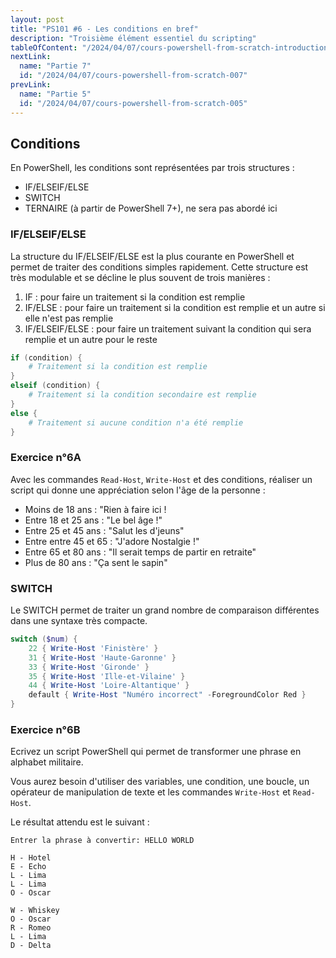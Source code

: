 ```yaml
---
layout: post
title: "PS101 #6 - Les conditions en bref"
description: "Troisième élément essentiel du scripting"
tableOfContent: "/2024/04/07/cours-powershell-from-scratch-introduction#table-des-matières"
nextLink:
  name: "Partie 7"
  id: "/2024/04/07/cours-powershell-from-scratch-007"
prevLink:
  name: "Partie 5"
  id: "/2024/04/07/cours-powershell-from-scratch-005"
---
```


## Conditions

En PowerShell, les conditions sont représentées par trois structures :

- IF/ELSEIF/ELSE
- SWITCH
- TERNAIRE (à partir de PowerShell 7+), ne sera pas abordé ici

### IF/ELSEIF/ELSE

La structure du IF/ELSEIF/ELSE est la plus courante en PowerShell et permet de traiter des conditions simples rapidement. Cette structure est très modulable et se décline le plus souvent de trois manières :

1. IF : pour faire un traitement si la condition est remplie
2. IF/ELSE : pour faire un traitement si la condition est remplie et un autre si elle n'est pas remplie
3. IF/ELSEIF/ELSE : pour faire un traitement suivant la condition qui sera remplie et un autre pour le reste

```powershell
if (condition) {
    # Traitement si la condition est remplie
}
elseif (condition) {
    # Traitement si la condition secondaire est remplie
}
else {
    # Traitement si aucune condition n'a été remplie
}
```

### Exercice n°6A

Avec les commandes `Read-Host`, `Write-Host` et des conditions, réaliser un script qui donne une appréciation selon l'âge de la personne :

- Moins de 18 ans : "Rien à faire ici !
- Entre 18 et 25 ans : "Le bel âge !"
- Entre 25 et 45 ans : "Salut les d'jeuns"
- Entre entre 45 et 65 : "J'adore Nostalgie !"
- Entre 65 et 80 ans : "Il serait temps de partir en retraite"
- Plus de 80 ans : "Ça sent le sapin"

### SWITCH

Le SWITCH permet de traiter un grand nombre de comparaison différentes dans une syntaxe très compacte.

```powershell
switch ($num) {
    22 { Write-Host 'Finistère' }
    31 { Write-Host 'Haute-Garonne' }
    33 { Write-Host 'Gironde' }
    35 { Write-Host 'Ille-et-Vilaine' }
    44 { Write-Host 'Loire-Altantique' }
    default { Write-Host "Numéro incorrect" -ForegroundColor Red }
}
```

### Exercice n°6B

Ecrivez un script PowerShell qui permet de transformer une phrase en alphabet militaire.

Vous aurez besoin d'utiliser des variables, une condition, une boucle, un opérateur de manipulation de texte et les commandes `Write-Host` et `Read-Host`.

Le résultat attendu est le suivant :

```plaintext
Entrer la phrase à convertir: HELLO WORLD

H - Hotel
E - Echo
L - Lima
L - Lima
O - Oscar

W - Whiskey
O - Oscar
R - Romeo
L - Lima
D - Delta
```
